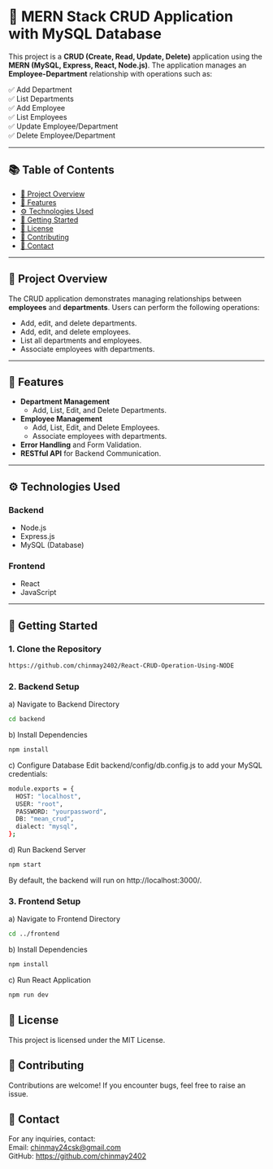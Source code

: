 # 🚀 MERN Stack CRUD Application with MySQL Database

This project is a **CRUD (Create, Read, Update, Delete)** application using the **MERN (MySQL, Express, React, Node.js)**. The application manages an **Employee-Department** relationship with operations such as:

✅ Add Department  
✅ List Departments  
✅ Add Employee  
✅ List Employees  
✅ Update Employee/Department  
✅ Delete Employee/Department  


---

## 📚 Table of Contents
- [📝 Project Overview](#-project-overview)
- [🎯 Features](#-features)
- [⚙️ Technologies Used](#️-technologies-used)
- [🚀 Getting Started](#-getting-started)
- [📜 License](#-license)
- [🤝 Contributing](#-contributing)
- [📧 Contact](#-contact)

---

## 📝 Project Overview
The CRUD application demonstrates managing relationships between **employees** and **departments**. Users can perform the following operations:

- Add, edit, and delete departments.
- Add, edit, and delete employees.
- List all departments and employees.
- Associate employees with departments.

---

## 🎯 Features
- **Department Management**
    - Add, List, Edit, and Delete Departments.
- **Employee Management**
    - Add, List, Edit, and Delete Employees.
    - Associate employees with departments.
- **Error Handling** and Form Validation.
- **RESTful API** for Backend Communication.

---

## ⚙️ Technologies Used
### Backend
- Node.js
- Express.js
- MySQL (Database)

### Frontend
- React
- JavaScript

---

## 🚀 Getting Started
### 1. Clone the Repository
```bash
https://github.com/chinmay2402/React-CRUD-Operation-Using-NODE
```
### 2. Backend Setup
a) Navigate to Backend Directory
```bash
cd backend
```
b) Install Dependencies
```bash
npm install
```
c) Configure Database
Edit backend/config/db.config.js to add your MySQL credentials:
```bash
module.exports = {
  HOST: "localhost",
  USER: "root",
  PASSWORD: "yourpassword",
  DB: "mean_crud",
  dialect: "mysql",
};
```
d) Run Backend Server
```bash
npm start
```
By default, the backend will run on http://localhost:3000/.
### 3. Frontend Setup
a) Navigate to Frontend Directory
```bash
cd ../frontend
```
b) Install Dependencies
```bash
npm install
```
c) Run React Application
```bash
npm run dev
```
## 📜 License
This project is licensed under the MIT License.

## 🤝 Contributing
Contributions are welcome!
If you encounter bugs, feel free to raise an issue.

## 📧 Contact
For any inquiries, contact:<br>
Email: chinmay24csk@gmail.com<br>
GitHub: https://github.com/chinmay2402


